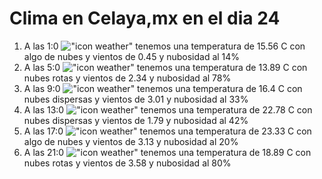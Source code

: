 # Clima en Celaya,mx en el dia 24

1. A las 1:0 !["icon weather"](http://openweathermap.org/img/w/02n.png) tenemos una temperatura de 15.56 C con algo de nubes y  vientos de 0.45 y nubosidad al 14%
1. A las 5:0 !["icon weather"](http://openweathermap.org/img/w/04n.png) tenemos una temperatura de 13.89 C con nubes rotas y  vientos de 2.34 y nubosidad al 78%
1. A las 9:0 !["icon weather"](http://openweathermap.org/img/w/03d.png) tenemos una temperatura de 16.4 C con nubes dispersas y  vientos de 3.01 y nubosidad al 33%
1. A las 13:0 !["icon weather"](http://openweathermap.org/img/w/03d.png) tenemos una temperatura de 22.78 C con nubes dispersas y  vientos de 1.79 y nubosidad al 42%
1. A las 17:0 !["icon weather"](http://openweathermap.org/img/w/02d.png) tenemos una temperatura de 23.33 C con algo de nubes y  vientos de 3.13 y nubosidad al 20%
1. A las 21:0 !["icon weather"](http://openweathermap.org/img/w/04n.png) tenemos una temperatura de 18.89 C con nubes rotas y  vientos de 3.58 y nubosidad al 80%
